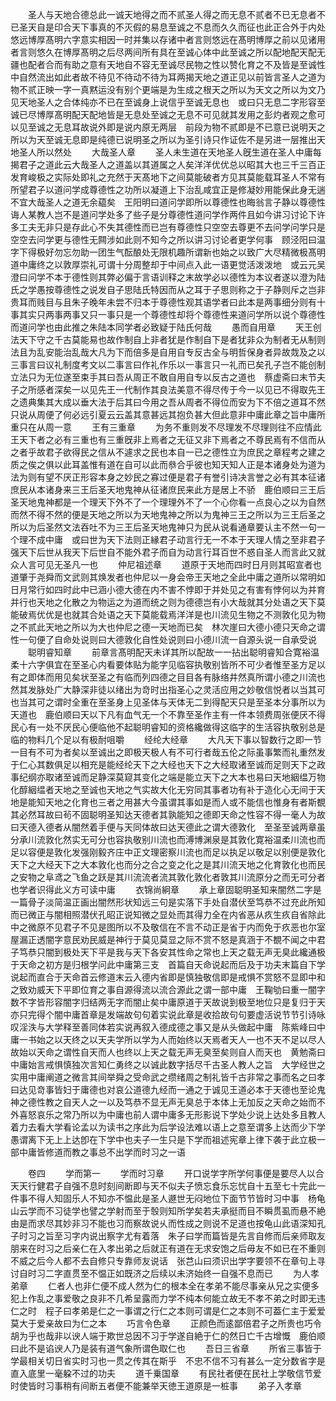 <!-- { "loadSidebar": true } -->
　　圣人与天地合德总此一诚天地得之而不贰圣人得之而无息不贰者不已无息者不已圣天自是印合天下事真的不灭假的易息至诚之不息而久久而征也此正合外于内处悠远博厚髙明六字意实相因一时并集以存诸中者言则悠远在髙明博厚之前以见诸用者言则悠久在博厚髙明之后尽两间所有具在至诚心体中此至诚之所以配地配天配无疆也配者合而有助之意有天地自不容无至诚尽民物之性以赞化育之不及皆是至诚性中自然流出如此者故不待见不待动不待为耳两揭天地之道正见以前皆言圣人之道为物不贰正映一字一真黙运没有别个更端是为生成之根天之所以为天文之所以为文乃见天地圣人之合体纯亦不已在至诚身上说信乎至诚无息也　或曰只无息二字形容至诚已尽博厚髙明配天配地皆是无息处至诚之无息不可见就其发用之彭灼者观之愈可以见至诚之无息耳故说外即是说内原无两层　前段为物不贰即是不已意已说明天之所以为天至诚无息即是纯德已说明圣之所以为圣引诗只作证佐不是另进一层推出天地圣人所以然处
　　大哉圣人章
　　圣人未生道在天地圣人旣生道在圣人中庸每揭君子之道此云大哉圣人之道盖以其道属之人矣洋洋优优总以昭其大也三千三百正发育峻极之实际处即礼之充然于天髙地下之间莫能破者方见其莫能载耳圣人不常有所望君子以道问学成尊德性之功所以凝道上下治乱咸宜正是修凝妙用能保此身无遄不宜大哉圣人之道无余藴矣　王阳明曰道问学即所以尊德性也晦翁言子静以尊德性诲人某教人岂不是道问学处多了些子是分尊德性道问学作两件且如今讲习讨论下许多工夫无非只是存此心不失其德性而已岂有尊德性只空空去尊更不去问学问学只是空空去问学更与德性无闗涉如此则不知今之所以讲习讨论者更学何事　顾泾阳曰温字下得极好勿忘勿助一团生气酝酿处无限机趣所谓新也始之以致广大尽精微极髙明道中庸终之以敦厚崇礼可谓十分周整却于中间点入此一语更觉活泼泼地　或云元吴澄曰问学不本于德性则其弊必偏于言语训释之末故学必以德性为本议者遂以澄为陆氏之学愚按尊德性之说发自子思陆氏特因而从之耳于子思则称之于子静则斥之岂非贵耳而贱目与且朱子晚年未尝不归本于尊德性观其语学者曰此本是两事细分则有十事其实只两事两事又只一事只是一个尊德性却将个尊德性来道问学所以说个尊德性而道问学也由此推之朱陆本同学者必致疑于陆氏何哉
　　愚而自用章
　　天王创法天下守之千古莫能易也故作制自上非者犹是作制自下是者犹非众为制者无从制则法且为乱安能治乱哉大凡为下而倍多是自用自专反古全与明哲保身者异故烖及之以三事言曰议礼制度考文以二事言曰作礼作乐以一事言只一礼而已矣孔子岂不能创制立法只为无位遂至束手其曰吾从周正不敢自用自专以反古之道也　蔡虚斋曰末节夫子之所感者深矣一以见先王一代制作其良法美意不得尽传于今一以见已不得取先王之遗典集其大成以垂大法于后其曰今用之吾从周者不得位而安为下不倍之道耳不然只说从周便了何必远引夏云云盖其意甚远其抱负甚大但此意非中庸此章之旨中庸所重只在从周一意
　　王有三重章
　　为务不重则发不尽理发不尽理则往不应情此王天下者之必有三重也有三重旣非上焉者之无征又非下焉者之不尊民焉有不信而从之者乎故君子欲得民之信从不遽求之民也本自一已之德性立为庶民之章程考之建之质之俟之俱以此耳盖惟有道在自可以此而叅合乎彼也知天知人正是本诸身处为道为法为则有望不厌正形容本身之妙民之寡过便是君子有誉引诗决言誉之必有其本征诸庶民从本诸身来三王后圣天地鬼神从征诸庶民来此方是居上不骄　鹿伯顺曰三王后圣天地鬼神都是一个理天下外不了一个理理外不了一个心你看一点良心之以为自然而然不得不然的便是天地之所以为天地鬼神之所以为鬼神三王之所以为三王后圣之所以为后圣然文法吞吐不为三王后圣天地鬼神只为民从说看通章要认主不然一句一个理不成中庸　或曰世为天下法则正縁君子动言行无一不本于天理人情之至非君子强天下后世从我天下后世自不能外君子而自为动言行耳百世不惑自圣人而言此又就众人言可见无圣凡一也
　　仲尼祖述章
　　道原于天地而四时日月则其昭宣者也道肇于尧舜而文武则其焕发者也仲尼以一身会帝王天地之全此中庸之道所以常明如日月常行如四时此中已涵小德大德在内不害不悖即于并处见之有害有悖何以为并育并行也天地之化散之为物运之为道而统之则为德德岂有小大哉就其分处语之天下莫能破焉优优是也就其合处语之天下莫能载焉洋洋是也川流见生物之不测敦化见为物之不贰此天地之所以为大也仲尼之德一天地而已矣　林次崖曰大德小德只天命之谓性一句便了自命处说则曰大德敦化自性处说则曰小德川流一自源头说一自承受说
　　聪明睿知章
　　前章言髙明配天未详其所以配故一一拈出聪明睿知合寛裕温柔十六字俱宜在至圣心内看要体贴为能字见临容执敬别皆所不可少者惟至圣方足以有之即体而用见矣状至圣之有临而列四德之目目各有脉络井然真所谓小德之川流也然其发脉处广大静深非徒以绪出为竒时出指圣心之灵活应用之妙敬信悦者以当其可也当其可之谓时全重在至圣身上见圣体与天体无二到得配天只是至圣本分事所以为天道也　鹿伯顺曰天以下凡有血气无一个不靠至圣作主有一件本领费周张便厌不得民心有一处不厌民心便临他不起聪明睿知的资格纔做得这临字的生活容执敬别总是临的物料几个足以有极耐咀嚼
　　经纶大经章
　　大凡天下事以智数行之即一节一目有不可为者矣以至诚出之即极天极人有不可行者哉五伦之际虽事繁而礼重然发于仁心其数俱足以相充是能经纶天下之大经也天下之大经取诸至诚而足则天下之政事纪纲亦取诸至诚而足静深莫窥其变化之端是能立天下之大本也易曰天地絪缊万物化醇絪缊者天地之至诚也天地之气实故大化无穷同其事者功有补于造化心无间于天地是能知天地之化育也三者之用甚大今虽谓其事如是而人或不能信也惟身有者斯覩其必然耳故曰茍不固聪明圣知达天德者其孰能知之德即天命之性容不得一毫人为故曰天德入德者从闇然着手便与天同体故曰达天德此之谓大德敦化　至圣至诚两章虽分承川流敦化然实无可分也容执敬别川流也而溥博渊泉是其敦化寛裕温柔川流也而足以容便是敦化发强刚毅齐庄中正文理密察川流也而足以执足以敬足以别便是敦化天下之大经天下之大本敦化也而分之合之变之化之是其川流天地之化育敦化也而民之安物之阜鸢之飞鱼之跃是其川流流者流其敦化敦化者敦其川流原分之而无可分者也学者识得此义方可读中庸
　　衣锦尚絅章
　　承上章固聪明圣知来闇然二字是一篇骨子淡简温正画出闇然形状知远三句是实落下手处自潜伏至笃恭不过充此所知而已微正与闇相照潜伏孔昭正说知微之显处而其得力全在内省恶从疚生疚自省除此中之微原不见君子不见是图所以不及敬信在不言不动正是省于内而免于疚恶也尔室屋漏正透闇字意民劝民威是神行于莫见莫显之际不赏不怒是真涵于不覩不闻之中君子笃恭只闇到极处天下平是我与天下各安其性命之常也上天之载无声无臭此纔通极于天命之初方是归根学问此中庸第三支　首篇自天命说起而后及于功夫末篇自下学说起而直合于天命首云修道末云入德内省即是慎独敬信即是戒惧不赏怒不显即中和之致劝威天下平即位育之事自源得流以流合源此之谓一部中庸　王鞠劬曰重一闇字数不字皆形容闇字归结两无字而闇止矣中庸原道于天故说到极至地位只是复归于天亦只完得个闇中庸首章是发端故句句着实说此章是收拾故句句要虚活说节节引诗咏叹淫泆与大学释至善同体若实说再叙入德成德之事又是从头做起中庸　陈紫峰曰中庸一书始之以天终之以天夫学所以学为人而始终以天焉者天人一也不天不足以尽人故始以天命之谓性自天而人也终以上天之载无声无臭至矣则自人而天也　黄勉斋曰中庸始言戒惧慎独次言知仁勇终之以诚此数字括尽千古圣人教人之旨　大学经世之实用中庸阐道之微言其间举舜之受命武之缵绪周之制礼皆千古非常之事而名之曰孝曰达见竒事皆妇于庸德也对哀公道德九经而一通之于诚见王道必本于天德也至论鬼神之德性教之自天人之一以及笃恭不显无声无臭总于本体上无加反之天命之始而不外喜怒哀乐之常乃所以为中庸也前人谓中庸多无形影说下学处少说上达处多且教人着力去看大学看论孟以为读书之序此为后学设法难以语上之意至谓多上达而少下学愚谓离下无上上达卽在下学中也夫子一生只是下学而祖述宪章上律下袭于此立极一部中庸皆修道而教之事总不出学而时习之一语

　　卷四
　　学而第一
　　学而时习章
　　开口说学字所学何事便是要尽人以合天天行健君子自强不息时刻间断即与天不似夫子愤忘食乐忘忧自十五至七十完此一件事不得人知固乐人不知亦不愠此是圣人遯世无闷地位下面节节皆时习中事　杨龟山云学而不习徒学也譬之学射而至于彀则知所学矣若夫承挺而目不瞬贯虱而悬不絶由是而求尽其妙非习不能也习而察故说乆而性成之则说不足道也按龟山此语深知孔子时习之旨至习字内说出察字尤有着落　朱子曰学而篇皆是先言自修而后亲师取友朋来在时习之后亲仁在入孝出弟之后就正有道在无求安饱之后毋友不如已在不重则不威之后今人都不去自修只专靠师友说话　张芑山曰须识出学字要领不在章句上寻讨自时习二字直贯至不愠正如既济之后续以未济始终一自强不息而已
　　为人孝弟章
　　仁者人也非仁便不成人然为仁的根本全在孝弟不能尽事亲从兄之实便多犯上作乱之事爱敬之良非不几希呈露而力学不纯本何能立故无不孝不弟之时即无违仁之时　程子曰孝弟是仁之一事谓之行仁之本则可谓是仁之本则不可葢仁主于爱爱莫大于爱亲故曰为仁之本
　　巧言令色章
　　正颜色而逺鄙倍君子之所贵也巧令胡为乎也哉非以谀人端于欺世总因不习于学遂自絶于仁的然日亡千古增慨　鹿伯顺曰此不是谄谀人乃是装有道气象所谓色取仁也
　　吾日三省章
　　所省三事皆于学最相关切日省实时习也一贯之传其在斯乎　不忠不信不习有甚么一定分数省字是直入底里一毫躱不过的功夫
　　道千乗国章
　　有民社者便在民社上学敬信节爱时使皆时习事稍有间断五者便不能兼举天徳王道原是一桩事
　　弟子入孝章
